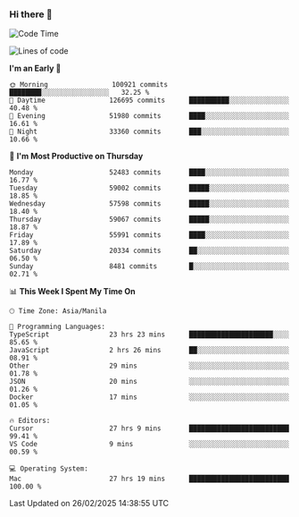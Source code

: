 ### Hi there 👋

<!--START_SECTION:waka-->
![Code Time](http://img.shields.io/badge/Code%20Time-5%2C893%20hrs%2020%20mins-blue)

![Lines of code](https://img.shields.io/badge/From%20Hello%20World%20I%27ve%20Written-119.9%20million%20lines%20of%20code-blue)

**I'm an Early 🐤** 

```text
🌞 Morning                100921 commits      ████████░░░░░░░░░░░░░░░░░   32.25 % 
🌆 Daytime                126695 commits      ██████████░░░░░░░░░░░░░░░   40.48 % 
🌃 Evening                51980 commits       ████░░░░░░░░░░░░░░░░░░░░░   16.61 % 
🌙 Night                  33360 commits       ███░░░░░░░░░░░░░░░░░░░░░░   10.66 % 
```
📅 **I'm Most Productive on Thursday** 

```text
Monday                   52483 commits       ████░░░░░░░░░░░░░░░░░░░░░   16.77 % 
Tuesday                  59002 commits       █████░░░░░░░░░░░░░░░░░░░░   18.85 % 
Wednesday                57598 commits       █████░░░░░░░░░░░░░░░░░░░░   18.40 % 
Thursday                 59067 commits       █████░░░░░░░░░░░░░░░░░░░░   18.87 % 
Friday                   55991 commits       ████░░░░░░░░░░░░░░░░░░░░░   17.89 % 
Saturday                 20334 commits       ██░░░░░░░░░░░░░░░░░░░░░░░   06.50 % 
Sunday                   8481 commits        █░░░░░░░░░░░░░░░░░░░░░░░░   02.71 % 
```


📊 **This Week I Spent My Time On** 

```text
🕑︎ Time Zone: Asia/Manila

💬 Programming Languages: 
TypeScript               23 hrs 23 mins      █████████████████████░░░░   85.65 % 
JavaScript               2 hrs 26 mins       ██░░░░░░░░░░░░░░░░░░░░░░░   08.91 % 
Other                    29 mins             ░░░░░░░░░░░░░░░░░░░░░░░░░   01.78 % 
JSON                     20 mins             ░░░░░░░░░░░░░░░░░░░░░░░░░   01.26 % 
Docker                   17 mins             ░░░░░░░░░░░░░░░░░░░░░░░░░   01.05 % 

🔥 Editors: 
Cursor                   27 hrs 9 mins       █████████████████████████   99.41 % 
VS Code                  9 mins              ░░░░░░░░░░░░░░░░░░░░░░░░░   00.59 % 

💻 Operating System: 
Mac                      27 hrs 19 mins      █████████████████████████   100.00 % 
```


 Last Updated on 26/02/2025 14:38:55 UTC
<!--END_SECTION:waka-->


<!--
**rad182/rad182** is a ✨ _special_ ✨ repository because its `README.md` (this file) appears on your GitHub profile.

Here are some ideas to get you started:

- 🔭 I’m currently working on ...
- 🌱 I’m currently learning ...
- 👯 I’m looking to collaborate on ...
- 🤔 I’m looking for help with ...
- 💬 Ask me about ...
- 📫 How to reach me: ...
- 😄 Pronouns: ...
- ⚡ Fun fact: ...
-->
